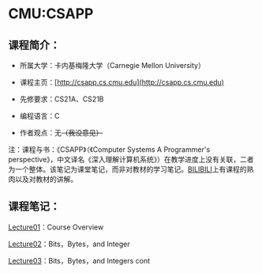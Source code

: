 # CMU:CSAPP

## 课程简介：

- 所属大学：卡内基梅隆大学（Carnegie Mellon University）

- 课程主页：[http://csapp.cs.cmu.edu](http://csapp.cs.cmu.edu)

- 先修要求：CS21A、CS21B

- 编程语言：C

- 作者观点：无~~（我没意见）~~

注：课程与书：《CSAPP》（《Computer Systems A Programmer's perspective》，中文译名《深入理解计算机系统》）在教学进度上没有关联，二者为一个整体。该笔记为课堂笔记，而非对教材的学习笔记。[BILIBILI](https://www.bilibili.com/video/BV1iW411d7hd/?p=2&share_source=copy_web&vd_source=f4da441f4dc2fb1600644536b010676a)上有课程的熟肉以及对教材的讲解。

## 课程笔记：

[Lecture01](https://lh314-pku.github.io/notes/CMU_CSAPP/Lecture01)：Course Overview

[Lecture02](https://lh314-pku.github.io/notes/CMU_CSAPP/Lecture02)：Bits，Bytes，and Integer

[Lecture03](https://lh314-pku.github.io/notes/CMU_CSAPP/Lecture03)：Bits，Bytes，and Integers cont
